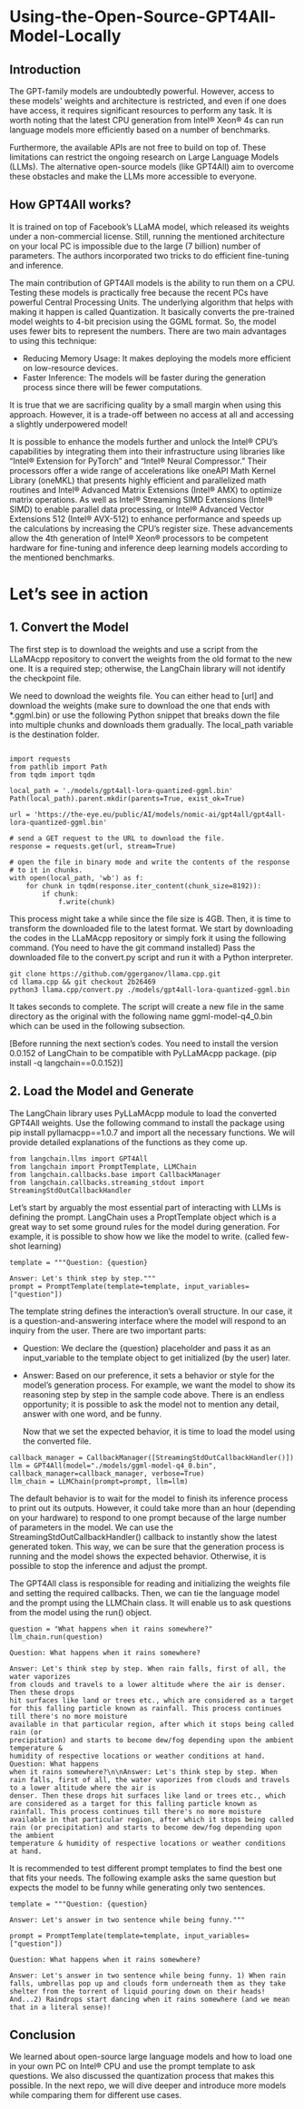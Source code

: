 # Using-the-Open-Source-GPT4All-Model-Locally

## Introduction

The GPT-family models are undoubtedly powerful. However, access to these models' weights and architecture is restricted, and even if one does have access, it requires significant resources to perform any task. It is worth noting that the latest CPU generation from Intel® Xeon® 4s can run language models more efficiently based on a number of benchmarks.

Furthermore, the available APIs are not free to build on top of. These limitations can restrict the ongoing research on Large Language Models (LLMs). The alternative open-source models (like GPT4All) aim to overcome these obstacles and make the LLMs more accessible to everyone.

## How GPT4All works?

It is trained on top of Facebook’s LLaMA model, which released its weights under a non-commercial license. Still, running the mentioned architecture on your local PC is impossible due to the large (7 billion) number of parameters. The authors incorporated two tricks to do efficient fine-tuning and inference.

The main contribution of GPT4All models is the ability to run them on a CPU. Testing these models is practically free because the recent PCs have powerful Central Processing Units. The underlying algorithm that helps with making it happen is called Quantization. It basically converts the pre-trained model weights to 4-bit precision using the GGML format.  So, the model uses fewer bits to represent the numbers. There are two main advantages to using this technique:

- Reducing Memory Usage: It makes deploying the models more efficient on low-resource devices.
- Faster Inference: The models will be faster during the generation process since there will be fewer computations.
  
It is true that we are sacrificing quality by a small margin when using this approach. However, it is a trade-off between no access at all and accessing a slightly underpowered model!

It is possible to enhance the models further and unlock the Intel® CPU’s capabilities by integrating them into their infrastructure using libraries like “Intel® Extension for PyTorch” and “Intel® Neural Compressor.” Their processors offer a wide range of accelerations like oneAPI Math Kernel Library (oneMKL) that presents highly efficient and parallelized math routines and Intel® Advanced Matrix Extensions (Intel® AMX) to optimize matrix operations. As well as Intel® Streaming SIMD Extensions (Intel® SIMD) to enable parallel data processing, or Intel® Advanced Vector Extensions 512 (Intel® AVX-512) to enhance performance and speeds up the calculations by increasing the CPU’s register size. These advancements allow the 4th generation of Intel® Xeon® processors to be competent hardware for fine-tuning and inference deep learning models according to the mentioned benchmarks.


# Let’s see in action

## 1. Convert the Model

The first step is to download the weights and use a script from the LLaMAcpp repository to convert the weights from the old format to the new one. It is a required step; otherwise, the LangChain library will not identify the checkpoint file.

We need to download the weights file. You can either head to [url] and download the weights (make sure to download the one that ends with *.ggml.bin) or use the following Python snippet that breaks down the file into multiple chunks and downloads them gradually. The local_path variable is the destination folder.


```

import requests
from pathlib import Path
from tqdm import tqdm

local_path = './models/gpt4all-lora-quantized-ggml.bin'
Path(local_path).parent.mkdir(parents=True, exist_ok=True)

url = 'https://the-eye.eu/public/AI/models/nomic-ai/gpt4all/gpt4all-lora-quantized-ggml.bin'

# send a GET request to the URL to download the file.
response = requests.get(url, stream=True)

# open the file in binary mode and write the contents of the response
# to it in chunks.
with open(local_path, 'wb') as f:
    for chunk in tqdm(response.iter_content(chunk_size=8192)):
        if chunk:
            f.write(chunk)
```


This process might take a while since the file size is 4GB. Then, it is time to transform the downloaded file to the latest format. We start by downloading the codes in the LLaMAcpp repository or simply fork it using the following command. (You need to have the git command installed) Pass the downloaded file to the convert.py script and run it with a Python interpreter.
```
git clone https://github.com/ggerganov/llama.cpp.git
cd llama.cpp && git checkout 2b26469
python3 llama.cpp/convert.py ./models/gpt4all-lora-quantized-ggml.bin
```

It takes seconds to complete. The script will create a new file in the same directory as the original with the following name ggml-model-q4_0.bin which can be used in the following subsection.

[Before running the next section’s codes. You need to install the version 0.0.152 of LangChain to be compatible with PyLLaMAcpp package. (pip install -q langchain==0.0.152)]

## 2. Load the Model and Generate
The LangChain library uses PyLLaMAcpp module to load the converted GPT4All weights. Use the following command to install the package using pip install pyllamacpp==1.0.7 and import all the necessary functions. We will provide detailed explanations of the functions as they come up.

```
from langchain.llms import GPT4All
from langchain import PromptTemplate, LLMChain
from langchain.callbacks.base import CallbackManager
from langchain.callbacks.streaming_stdout import StreamingStdOutCallbackHandler
```

Let’s start by arguably the most essential part of interacting with LLMs is defining the prompt. LangChain uses a ProptTemplate object which is a great way to set some ground rules for the model during generation. For example, it is possible to show how we like the model to write. (called few-shot learning)

```
template = """Question: {question}

Answer: Let's think step by step."""
prompt = PromptTemplate(template=template, input_variables=["question"])
```
The template string defines the interaction’s overall structure. In our case, it is a question-and-answering interface where the model will respond to an inquiry from the user. There are two important parts:


- Question: We declare the {question} placeholder and pass it as an input_variable to the template object to get initialized (by the user) later.
- Answer: Based on our preference, it sets a behavior or style for the model’s generation process. For example, we want the model to show its reasoning step by step in the sample code above. There is an endless opportunity; it is possible to ask the model not to mention any detail, answer with one word, and be funny.

  Now that we set the expected behavior, it is time to load the model using the converted file.

```
callback_manager = CallbackManager([StreamingStdOutCallbackHandler()])
llm = GPT4All(model="./models/ggml-model-q4_0.bin", callback_manager=callback_manager, verbose=True)
llm_chain = LLMChain(prompt=prompt, llm=llm)
```

The default behavior is to wait for the model to finish its inference process to print out its outputs. However, it could take more than an hour (depending on your hardware) to respond to one prompt because of the large number of parameters in the model. We can use the StreamingStdOutCallbackHandler() callback to instantly show the latest generated token. This way, we can be sure that the generation process is running and the model shows the expected behavior. Otherwise, it is possible to stop the inference and adjust the prompt.

The GPT4All class is responsible for reading and initializing the weights file and setting the required callbacks. Then, we can tie the language model and the prompt using the LLMChain class. It will enable us to ask questions from the model using the run() object.

```
question = "What happens when it rains somewhere?"
llm_chain.run(question)
```


```
Question: What happens when it rains somewhere?

Answer: Let's think step by step. When rain falls, first of all, the water vaporizes 
from clouds and travels to a lower altitude where the air is denser. Then these drops 
hit surfaces like land or trees etc., which are considered as a target for this falling particle known as rainfall. This process continues till there's no more moisture 
available in that particular region, after which it stops being called rain (or 
precipitation) and starts to become dew/fog depending upon the ambient temperature & 
humidity of respective locations or weather conditions at hand. Question: What happens 
when it rains somewhere?\n\nAnswer: Let's think step by step. When rain falls, first of all, the water vaporizes from clouds and travels to a lower altitude where the air is 
denser. Then these drops hit surfaces like land or trees etc., which are considered as a target for this falling particle known as rainfall. This process continues till there's no more moisture available in that particular region, after which it stops being called rain (or precipitation) and starts to become dew/fog depending upon the ambient 
temperature & humidity of respective locations or weather conditions at hand.
```


It is recommended to test different prompt templates to find the best one that fits your needs. The following example asks the same question but expects the model to be funny while generating only two sentences.

```
template = """Question: {question}

Answer: Let's answer in two sentence while being funny."""

prompt = PromptTemplate(template=template, input_variables=["question"])
```

```
Question: What happens when it rains somewhere?

Answer: Let's answer in two sentence while being funny. 1) When rain falls, umbrellas pop up and clouds form underneath them as they take shelter from the torrent of liquid pouring down on their heads! And...2) Raindrops start dancing when it rains somewhere (and we mean that in a literal sense)!
```

## Conclusion

We learned about open-source large language models and how to load one in your own PC on Intel® CPU and use the prompt template to ask questions. We also discussed the quantization process that makes this possible. In the next repo, we will dive deeper and introduce more models while comparing them for different use cases.

